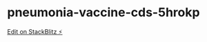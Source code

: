 # pneumonia-vaccine-cds-5hrokp

[Edit on StackBlitz ⚡️](https://stackblitz.com/edit/pneumonia-vaccine-cds-5hrokp)